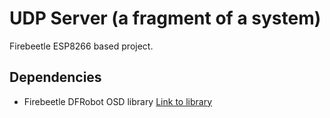 # UDP Server (a fragment of a system)
Firebeetle ESP8266 based project.

## Dependencies
  - Firebeetle DFRobot OSD library [Link to library](https://github.com/DFRobot/DFRobot_OSD)